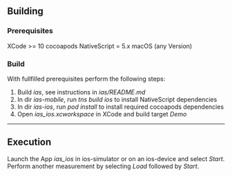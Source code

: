 ## Building ##

### Prerequisites ###
XCode >= 10
cocoapods
NativeScript = 5.x
macOS (any Version)

### Build ###
With fullfilled prerequisites perform the following steps:
1. Build *ias*, see instructions in *ias/README.md*
2. In dir *ias-mobile*, run *tns build ios* to install NativeScript dependencies
3. In dir *ias-ios*, run *pod install* to install required cocoapods dependencies
4. Open *ias_ios.xcworkspace* in XCode and build target *Demo*

---------------

## Execution ##
Launch the App *ias_ios* in ios-simulator or on an ios-device and select *Start*. Perform another measurement by selecting *Load* followed by *Start*.